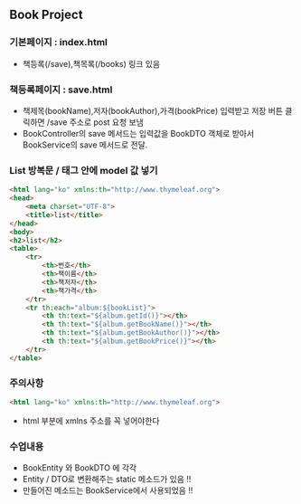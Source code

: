 ## Book Project
### 기본페이지 : index.html
- 책등록(/save),책목록(/books) 링크 있음

### 책등록페이지 : save.html
- 책제목(bookName),저자(bookAuthor),가격(bookPrice) 입력받고 저장 버튼 클릭하면 /save 주소로 post 요청 보냄
- BookController의 save 메서드는 입력값을 BookDTO 객체로 받아서 BookService의 save 메서드로 전달.

### List 방복문 / 태그 안에 model 값 넣기

```html
<html lang="ko" xmlns:th="http://www.thymeleaf.org">
<head>
    <meta charset="UTF-8">
    <title>list</title>
</head>
<body>
<h2>list</h2>
<table>
    <tr>
        <th>번호</th>
        <th>책이름</th>
        <th>책저자</th>
        <th>책가격</th>
    </tr>
    <tr th:each="album:${bookList}">
        <th th:text="${album.getId()}"></th>
        <th th:text="${album.getBookName()}"></th>
        <th th:text="${album.getBookAuthor()}"></th>
        <th th:text="${album.getBookPrice()}"></th>
    </tr>
</table>
```
### 주의사항
```html
<html lang="ko" xmlns:th="http://www.thymeleaf.org"> 
```
- html 부분에 xmlns 주소를 꼭 넣어야한다

### 수업내용
- BookEntity 와 BookDTO 에 각각
- Entity / DTO로 변환해주는 static 메소드가 있음 !!
- 만들어진 메소드는 BookService에서 사용되었음 !!